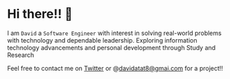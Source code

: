 # Hi there!! 👋

I am `David` a `Software Engineer` with interest in solving real-world problems with technology and dependable leadership. Exploring information technology advancements and personal development through Study and Research

Feel free to contact me on [Twitter](twitter.com/iamdaveeazi) or @davidatat8@gmai.com for a project!!
